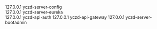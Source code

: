 127.0.0.1    yczd-server-config    
127.0.0.1    yczd-server-eureka    
127.0.0.1    yczd-api-auth
127.0.0.1    yczd-api-gateway
127.0.0.1    yczd-server-bootadmin